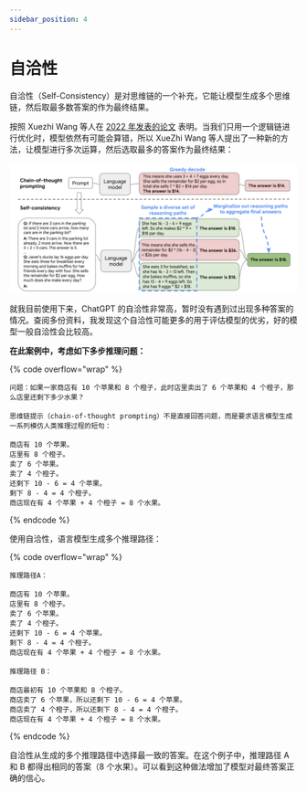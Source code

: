 ```yaml
---
sidebar_position: 4
---
```


# 自洽性

自洽性（Self-Consistency）是对思维链的一个补充，它能让模型生成多个思维链，然后取最多数答案的作为最终结果。

按照 Xuezhi Wang 等人在 [2022 年发表的论文](https://arxiv.org/pdf/2203.11171.pdf) 表明。当我们只用一个逻辑链进行优化时，模型依然有可能会算错，所以 XueZhi Wang 等人提出了一种新的方法，让模型进行多次运算，然后选取最多的答案作为最终结果：

![SelfConsistency001.png](../docs/chatGPT/tutorial-extras/assets/SelfConsistency001.png)

就我目前使用下来，ChatGPT 的自洽性非常高，暂时没有遇到过出现多种答案的情况。查阅多份资料，我发现这个自洽性可能更多的用于评估模型的优劣，好的模型一般自洽性会比较高。

**在此案例中，考虑如下多步推理问题：**

{% code overflow="wrap" %}
```
问题：如果一家商店有 10 个苹果和 8 个橙子，此时店里卖出了 6 个苹果和 4 个橙子，那么店里还剩下多少水果？

思维链提示（chain-of-thought prompting）不是直接回答问题，而是要求语言模型生成一系列模仿人类推理过程的短句：

商店有 10 个苹果。
店里有 8 个橙子。
卖了 6 个苹果。
卖了 4 个橙子。
还剩下 10 - 6 = 4 个苹果。
剩下 8 - 4 = 4 个橙子。
商店现在有 4 个苹果 + 4 个橙子 = 8 个水果。
```
{% endcode %}

使用自洽性，语言模型生成多个推理路径：

{% code overflow="wrap" %}
```
推理路径A：

商店有 10 个苹果。
店里有 8 个橙子。
卖了 6 个苹果。
卖了 4 个橙子。
还剩下 10 - 6 = 4 个苹果。
剩下 8 - 4 = 4 个橙子。
商店现在有 4 个苹果 + 4 个橙子 = 8 个水果。

推理路径 B：

商店最初有 10 个苹果和 8 个橙子。
商店卖了 6 个苹果，所以还剩下 10 - 6 = 4 个苹果。
商店卖了 4 个橙子，所以还剩下 8 - 4 = 4 个橙子。
商店现在有 4 个苹果 + 4 个橙子 = 8 个水果。
```
{% endcode %}

自洽性从生成的多个推理路径中选择最一致的答案。在这个例子中，推理路径 A 和 B 都得出相同的答案（8 个水果）。可以看到这种做法增加了模型对最终答案正确的信心。
